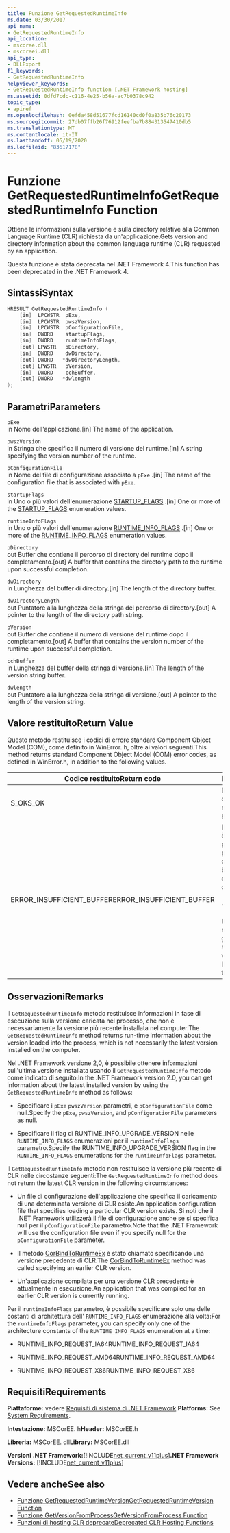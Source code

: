 ```yaml
---
title: Funzione GetRequestedRuntimeInfo
ms.date: 03/30/2017
api_name:
- GetRequestedRuntimeInfo
api_location:
- mscoree.dll
- mscoreei.dll
api_type:
- DLLExport
f1_keywords:
- GetRequestedRuntimeInfo
helpviewer_keywords:
- GetRequestedRuntimeInfo function [.NET Framework hosting]
ms.assetid: 0dfd7cdc-c116-4e25-b56a-ac7b0378c942
topic_type:
- apiref
ms.openlocfilehash: 0efda458d51677fcd16140cd0f0a835b76c20173
ms.sourcegitcommit: 27db07ffb26f76912feefba7b884313547410db5
ms.translationtype: MT
ms.contentlocale: it-IT
ms.lasthandoff: 05/19/2020
ms.locfileid: "83617178"
---
```

# <a name="getrequestedruntimeinfo-function"></a><span data-ttu-id="85bf8-102">Funzione GetRequestedRuntimeInfo</span><span class="sxs-lookup"><span data-stu-id="85bf8-102">GetRequestedRuntimeInfo Function</span></span>
<span data-ttu-id="85bf8-103">Ottiene le informazioni sulla versione e sulla directory relative alla Common Language Runtime (CLR) richiesta da un'applicazione.</span><span class="sxs-lookup"><span data-stu-id="85bf8-103">Gets version and directory information about the common language runtime (CLR) requested by an application.</span></span>  
  
 <span data-ttu-id="85bf8-104">Questa funzione è stata deprecata nel .NET Framework 4.</span><span class="sxs-lookup"><span data-stu-id="85bf8-104">This function has been deprecated in the .NET Framework 4.</span></span>  
  
## <a name="syntax"></a><span data-ttu-id="85bf8-105">Sintassi</span><span class="sxs-lookup"><span data-stu-id="85bf8-105">Syntax</span></span>  
  
```cpp  
HRESULT GetRequestedRuntimeInfo (  
    [in]  LPCWSTR  pExe,
    [in]  LPCWSTR  pwszVersion,
    [in]  LPCWSTR  pConfigurationFile,
    [in]  DWORD    startupFlags,
    [in]  DWORD    runtimeInfoFlags,
    [out] LPWSTR   pDirectory,
    [in]  DWORD    dwDirectory,
    [out] DWORD   *dwDirectoryLength,
    [out] LPWSTR   pVersion,
    [in]  DWORD    cchBuffer,
    [out] DWORD   *dwlength  
);  
```  
  
## <a name="parameters"></a><span data-ttu-id="85bf8-106">Parametri</span><span class="sxs-lookup"><span data-stu-id="85bf8-106">Parameters</span></span>  
 `pExe`  
 <span data-ttu-id="85bf8-107">in Nome dell'applicazione.</span><span class="sxs-lookup"><span data-stu-id="85bf8-107">[in] The name of the application.</span></span>  
  
 `pwszVersion`  
 <span data-ttu-id="85bf8-108">in Stringa che specifica il numero di versione del runtime.</span><span class="sxs-lookup"><span data-stu-id="85bf8-108">[in] A string specifying the version number of the runtime.</span></span>  
  
 `pConfigurationFile`  
 <span data-ttu-id="85bf8-109">in Nome del file di configurazione associato a `pExe` .</span><span class="sxs-lookup"><span data-stu-id="85bf8-109">[in] The name of the configuration file that is associated with `pExe`.</span></span>  
  
 `startupFlags`  
 <span data-ttu-id="85bf8-110">in Uno o più valori dell'enumerazione [STARTUP_FLAGS](startup-flags-enumeration.md) .</span><span class="sxs-lookup"><span data-stu-id="85bf8-110">[in] One or more of the [STARTUP_FLAGS](startup-flags-enumeration.md) enumeration values.</span></span>  
  
 `runtimeInfoFlags`  
 <span data-ttu-id="85bf8-111">in Uno o più valori dell'enumerazione [RUNTIME_INFO_FLAGS](runtime-info-flags-enumeration.md) .</span><span class="sxs-lookup"><span data-stu-id="85bf8-111">[in] One or more of the [RUNTIME_INFO_FLAGS](runtime-info-flags-enumeration.md) enumeration values.</span></span>  
  
 `pDirectory`  
 <span data-ttu-id="85bf8-112">out Buffer che contiene il percorso di directory del runtime dopo il completamento.</span><span class="sxs-lookup"><span data-stu-id="85bf8-112">[out] A buffer that contains the directory path to the runtime upon successful completion.</span></span>  
  
 `dwDirectory`  
 <span data-ttu-id="85bf8-113">in Lunghezza del buffer di directory.</span><span class="sxs-lookup"><span data-stu-id="85bf8-113">[in] The length of the directory buffer.</span></span>  
  
 `dwDirectoryLength`  
 <span data-ttu-id="85bf8-114">out Puntatore alla lunghezza della stringa del percorso di directory.</span><span class="sxs-lookup"><span data-stu-id="85bf8-114">[out] A pointer to the length of the directory path string.</span></span>  
  
 `pVersion`  
 <span data-ttu-id="85bf8-115">out Buffer che contiene il numero di versione del runtime dopo il completamento.</span><span class="sxs-lookup"><span data-stu-id="85bf8-115">[out] A buffer that contains the version number of the runtime upon successful completion.</span></span>  
  
 `cchBuffer`  
 <span data-ttu-id="85bf8-116">in Lunghezza del buffer della stringa di versione.</span><span class="sxs-lookup"><span data-stu-id="85bf8-116">[in] The length of the version string buffer.</span></span>  
  
 `dwlength`  
 <span data-ttu-id="85bf8-117">out Puntatore alla lunghezza della stringa di versione.</span><span class="sxs-lookup"><span data-stu-id="85bf8-117">[out] A pointer to the length of the version string.</span></span>  
  
## <a name="return-value"></a><span data-ttu-id="85bf8-118">Valore restituito</span><span class="sxs-lookup"><span data-stu-id="85bf8-118">Return Value</span></span>  
 <span data-ttu-id="85bf8-119">Questo metodo restituisce i codici di errore standard Component Object Model (COM), come definito in WinError. h, oltre ai valori seguenti.</span><span class="sxs-lookup"><span data-stu-id="85bf8-119">This method returns standard Component Object Model (COM) error codes, as defined in WinError.h, in addition to the following values.</span></span>  
  
|<span data-ttu-id="85bf8-120">Codice restituito</span><span class="sxs-lookup"><span data-stu-id="85bf8-120">Return code</span></span>|<span data-ttu-id="85bf8-121">Description</span><span class="sxs-lookup"><span data-stu-id="85bf8-121">Description</span></span>|  
|-----------------|-----------------|  
|<span data-ttu-id="85bf8-122">S_OK</span><span class="sxs-lookup"><span data-stu-id="85bf8-122">S_OK</span></span>|<span data-ttu-id="85bf8-123">Metodo completato correttamente.</span><span class="sxs-lookup"><span data-stu-id="85bf8-123">The method completed successfully.</span></span>|  
|<span data-ttu-id="85bf8-124">ERROR_INSUFFICIENT_BUFFER</span><span class="sxs-lookup"><span data-stu-id="85bf8-124">ERROR_INSUFFICIENT_BUFFER</span></span>|<span data-ttu-id="85bf8-125">Il buffer di directory non è abbastanza grande per archiviare il percorso della directory.</span><span class="sxs-lookup"><span data-stu-id="85bf8-125">The directory buffer is not large enough to store the directory path.</span></span><br /><br /> <span data-ttu-id="85bf8-126">- oppure -</span><span class="sxs-lookup"><span data-stu-id="85bf8-126">- or -</span></span><br /><br /> <span data-ttu-id="85bf8-127">Il buffer della versione non è abbastanza grande per archiviare la stringa di versione.</span><span class="sxs-lookup"><span data-stu-id="85bf8-127">The version buffer is not large enough to store the version string.</span></span>|  
  
## <a name="remarks"></a><span data-ttu-id="85bf8-128">Osservazioni</span><span class="sxs-lookup"><span data-stu-id="85bf8-128">Remarks</span></span>  
 <span data-ttu-id="85bf8-129">Il `GetRequestedRuntimeInfo` metodo restituisce informazioni in fase di esecuzione sulla versione caricata nel processo, che non è necessariamente la versione più recente installata nel computer.</span><span class="sxs-lookup"><span data-stu-id="85bf8-129">The `GetRequestedRuntimeInfo` method returns run-time information about the version loaded into the process, which is not necessarily the latest version installed on the computer.</span></span>  
  
 <span data-ttu-id="85bf8-130">Nel .NET Framework versione 2,0, è possibile ottenere informazioni sull'ultima versione installata usando il `GetRequestedRuntimeInfo` metodo come indicato di seguito:</span><span class="sxs-lookup"><span data-stu-id="85bf8-130">In the .NET Framework version 2.0, you can get information about the latest installed version by using the `GetRequestedRuntimeInfo` method as follows:</span></span>  
  
- <span data-ttu-id="85bf8-131">Specificare i `pExe` `pwszVersion` parametri, e `pConfigurationFile` come null.</span><span class="sxs-lookup"><span data-stu-id="85bf8-131">Specify the `pExe`, `pwszVersion`, and `pConfigurationFile` parameters as null.</span></span>  
  
- <span data-ttu-id="85bf8-132">Specificare il flag di RUNTIME_INFO_UPGRADE_VERSION nelle `RUNTIME_INFO_FLAGS` enumerazioni per il `runtimeInfoFlags` parametro.</span><span class="sxs-lookup"><span data-stu-id="85bf8-132">Specify the RUNTIME_INFO_UPGRADE_VERSION flag in the `RUNTIME_INFO_FLAGS` enumerations for the `runtimeInfoFlags` parameter.</span></span>  
  
 <span data-ttu-id="85bf8-133">Il `GetRequestedRuntimeInfo` metodo non restituisce la versione più recente di CLR nelle circostanze seguenti:</span><span class="sxs-lookup"><span data-stu-id="85bf8-133">The `GetRequestedRuntimeInfo` method does not return the latest CLR version in the following circumstances:</span></span>  
  
- <span data-ttu-id="85bf8-134">Un file di configurazione dell'applicazione che specifica il caricamento di una determinata versione di CLR esiste.</span><span class="sxs-lookup"><span data-stu-id="85bf8-134">An application configuration file that specifies loading a particular CLR version exists.</span></span> <span data-ttu-id="85bf8-135">Si noti che il .NET Framework utilizzerà il file di configurazione anche se si specifica null per il `pConfigurationFile` parametro.</span><span class="sxs-lookup"><span data-stu-id="85bf8-135">Note that the .NET Framework will use the configuration file even if you specify null for the `pConfigurationFile` parameter.</span></span>  
  
- <span data-ttu-id="85bf8-136">Il metodo [CorBindToRuntimeEx](corbindtoruntimeex-function.md) è stato chiamato specificando una versione precedente di CLR.</span><span class="sxs-lookup"><span data-stu-id="85bf8-136">The [CorBindToRuntimeEx](corbindtoruntimeex-function.md) method was called specifying an earlier CLR version.</span></span>  
  
- <span data-ttu-id="85bf8-137">Un'applicazione compilata per una versione CLR precedente è attualmente in esecuzione.</span><span class="sxs-lookup"><span data-stu-id="85bf8-137">An application that was compiled for an earlier CLR version is currently running.</span></span>  
  
 <span data-ttu-id="85bf8-138">Per il `runtimeInfoFlags` parametro, è possibile specificare solo una delle costanti di architettura dell' `RUNTIME_INFO_FLAGS` enumerazione alla volta:</span><span class="sxs-lookup"><span data-stu-id="85bf8-138">For the `runtimeInfoFlags` parameter, you can specify only one of the architecture constants of the `RUNTIME_INFO_FLAGS` enumeration at a time:</span></span>  
  
- <span data-ttu-id="85bf8-139">RUNTIME_INFO_REQUEST_IA64</span><span class="sxs-lookup"><span data-stu-id="85bf8-139">RUNTIME_INFO_REQUEST_IA64</span></span>  
  
- <span data-ttu-id="85bf8-140">RUNTIME_INFO_REQUEST_AMD64</span><span class="sxs-lookup"><span data-stu-id="85bf8-140">RUNTIME_INFO_REQUEST_AMD64</span></span>  
  
- <span data-ttu-id="85bf8-141">RUNTIME_INFO_REQUEST_X86</span><span class="sxs-lookup"><span data-stu-id="85bf8-141">RUNTIME_INFO_REQUEST_X86</span></span>  
  
## <a name="requirements"></a><span data-ttu-id="85bf8-142">Requisiti</span><span class="sxs-lookup"><span data-stu-id="85bf8-142">Requirements</span></span>  
 <span data-ttu-id="85bf8-143">**Piattaforme:** vedere [Requisiti di sistema di .NET Framework](../../get-started/system-requirements.md).</span><span class="sxs-lookup"><span data-stu-id="85bf8-143">**Platforms:** See [System Requirements](../../get-started/system-requirements.md).</span></span>  
  
 <span data-ttu-id="85bf8-144">**Intestazione:** MSCorEE. h</span><span class="sxs-lookup"><span data-stu-id="85bf8-144">**Header:** MSCorEE.h</span></span>  
  
 <span data-ttu-id="85bf8-145">**Libreria:** MSCorEE. dll</span><span class="sxs-lookup"><span data-stu-id="85bf8-145">**Library:** MSCorEE.dll</span></span>  
  
 <span data-ttu-id="85bf8-146">**Versioni .NET Framework:**[!INCLUDE[net_current_v11plus](../../../../includes/net-current-v11plus-md.md)]</span><span class="sxs-lookup"><span data-stu-id="85bf8-146">**.NET Framework Versions:** [!INCLUDE[net_current_v11plus](../../../../includes/net-current-v11plus-md.md)]</span></span>  
  
## <a name="see-also"></a><span data-ttu-id="85bf8-147">Vedere anche</span><span class="sxs-lookup"><span data-stu-id="85bf8-147">See also</span></span>

- [<span data-ttu-id="85bf8-148">Funzione GetRequestedRuntimeVersion</span><span class="sxs-lookup"><span data-stu-id="85bf8-148">GetRequestedRuntimeVersion Function</span></span>](getrequestedruntimeversion-function.md)
- [<span data-ttu-id="85bf8-149">Funzione GetVersionFromProcess</span><span class="sxs-lookup"><span data-stu-id="85bf8-149">GetVersionFromProcess Function</span></span>](getversionfromprocess-function.md)
- [<span data-ttu-id="85bf8-150">Funzioni di hosting CLR deprecate</span><span class="sxs-lookup"><span data-stu-id="85bf8-150">Deprecated CLR Hosting Functions</span></span>](deprecated-clr-hosting-functions.md)
